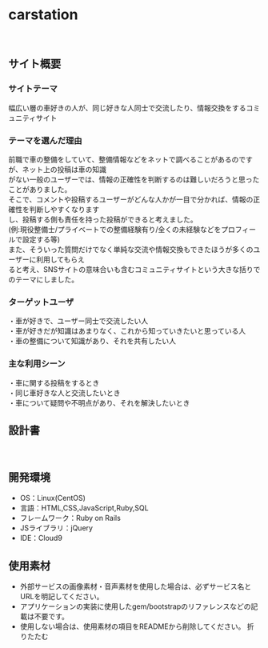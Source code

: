 # carstation
​
## サイト概要
### サイトテーマ
​幅広い層の車好きの人が、同じ好きな人同士で交流したり、情報交換をするコミュニティサイト

### テーマを選んだ理由
前職で車の整備をしていて、整備情報などをネットで調べることがあるのですが、ネット上の投稿は車の知識<br>
がない一般のユーザーでは、情報の正確性を判断するのは難しいだろうと思ったことがありました。<br>
そこで、コメントや投稿するユーザーがどんな人かが一目で分かれば、情報の正確性を判断しやすくなります<br>
し、投稿する側も責任を持った投稿ができると考えました。<br>
(例:現役整備士/プライベートでの整備経験有り/全くの未経験などをプロフィールで設定する等)<br>
また、そういった質問だけでなく単純な交流や情報交換もできたほうが多くのユーザーに利用してもらえ<br>
ると考え、SNSサイトの意味合いも含むコミュニティサイトという大きな括りでのテーマにしました。

### ターゲットユーザ
・車が好きで、ユーザー同士で交流したい人<br>
・車が好きだが知識はあまりなく、これから知っていきたいと思っている人<br>
・車の整備について知識があり、それを共有したい人

### 主な利用シーン
・車に関する投稿をするとき<br>
・同じ車好きな人と交流したいとき<br>
・車について疑問や不明点があり、それを解決したいとき
## 設計書
​
## 開発環境
- OS：Linux(CentOS)
- 言語：HTML,CSS,JavaScript,Ruby,SQL
- フレームワーク：Ruby on Rails
- JSライブラリ：jQuery
- IDE：Cloud9
​
## 使用素材
- 外部サービスの画像素材・音声素材を使用した場合は、必ずサービス名とURLを明記してください。
- アプリケーションの実装に使用したgem/bootstrapのリファレンスなどの記載は不要です。
- 使用しない場合は、使用素材の項目をREADMEから削除してください。
折りたたむ